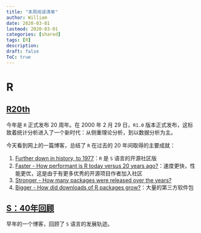 ```yaml
---
title: "本周阅读清单"
author: William
date: 2020-03-01
lastmod: 2020-03-01
categories: [shared]
tags: [R]
description: 
draft: false
ToC: true
---
```


# R

## [R20th](https://jozef.io/r921-happy-birthday-r/)

今年是 `R` 正式发布 20 周年。在 2000 年 2 月 29 日，`R1.0` 版本正式发布，这标致着统计分析进入了一个新时代：从侧重理论分析，到以数据分析为主。

今天看到网上的一篇博客，总结了 `R` 在过去的 20 年间取得的主要成就：

1.  [Further down in history, to 1977](https://jozef.io/r921-happy-birthday-r/#further-down-in-history-to-1977)：`R` 是 `S` 语言的开源社区版
2.  [Faster - How performant is R today versus 20 years ago?](https://jozef.io/r921-happy-birthday-r/#faster---how-performant-is-r-today-versus-20-years-ago)：速度更快，性能更优，这是由于有更多优秀的开源项目作者加入社区
3.  [Stronger - How many packages were released over the years?](https://jozef.io/r921-happy-birthday-r/#stronger---how-many-packages-were-released-over-the-years)
4.  [Bigger - How did downloads of R packages grow?](https://jozef.io/r921-happy-birthday-r/#bigger---how-did-downloads-of-r-packages-grow)：大量的第三方软件包

## [S：40年回顾](https://channel9.msdn.com/Events/useR-international-R-User-conference/useR2016/Forty-years-of-S/player)

早年的一个博客，回顾了 `S` 语言的发展轨迹。